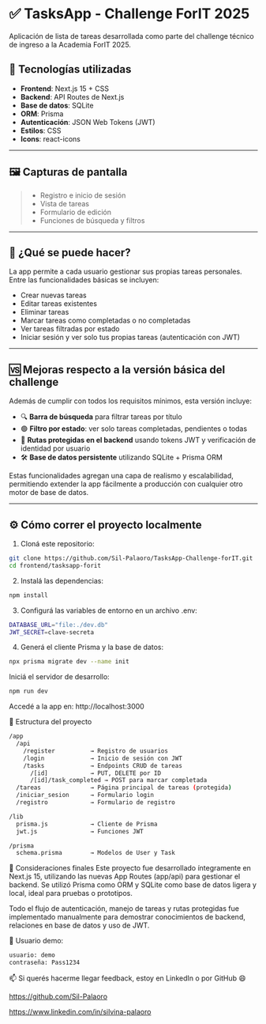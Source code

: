 # ✅ TasksApp - Challenge ForIT 2025

Aplicación de lista de tareas desarrollada como parte del challenge técnico de ingreso a la Academia ForIT 2025.

## 🧩 Tecnologías utilizadas

- **Frontend**: Next.js 15 + CSS
- **Backend**: API Routes de Next.js
- **Base de datos**: SQLite
- **ORM**: Prisma
- **Autenticación**: JSON Web Tokens (JWT)
- **Estilos**: CSS
- **Icons**: react-icons

---

## 🖼️ Capturas de pantalla

> - Registro e inicio de sesión
> - Vista de tareas
> - Formulario de edición
> - Funciones de búsqueda y filtros

---

## 🚀 ¿Qué se puede hacer?

La app permite a cada usuario gestionar sus propias tareas personales. Entre las funcionalidades básicas se incluyen:

- Crear nuevas tareas
- Editar tareas existentes
- Eliminar tareas
- Marcar tareas como completadas o no completadas
- Ver tareas filtradas por estado
- Iniciar sesión y ver solo tus propias tareas (autenticación con JWT)

---

## 🆚 Mejoras respecto a la versión básica del challenge

Además de cumplir con todos los requisitos mínimos, esta versión incluye:

- 🔍 **Barra de búsqueda** para filtrar tareas por título
- 🟢 **Filtro por estado**: ver solo tareas completadas, pendientes o todas
- 🔐 **Rutas protegidas en el backend** usando tokens JWT y verificación de identidad por usuario
- 🛠️ **Base de datos persistente** utilizando SQLite + Prisma ORM

Estas funcionalidades agregan una capa de realismo y escalabilidad, permitiendo extender la app fácilmente a producción con cualquier otro motor de base de datos.

---

## ⚙️ Cómo correr el proyecto localmente

1. Cloná este repositorio:

```bash
git clone https://github.com/Sil-Palaoro/TasksApp-Challenge-forIT.git
cd frontend/tasksapp-forit
```


2. Instalá las dependencias:

```bash
npm install
```


3. Configurá las variables de entorno en un archivo .env:

```bash
DATABASE_URL="file:./dev.db"
JWT_SECRET=clave-secreta
```


4. Generá el cliente Prisma y la base de datos:
```bash
npx prisma migrate dev --name init
```


Iniciá el servidor de desarrollo:
```bash
npm run dev
```


Accedé a la app en: http://localhost:3000


📂 Estructura del proyecto

```bash
/app
  /api
    /register          → Registro de usuarios
    /login             → Inicio de sesión con JWT
    /tasks             → Endpoints CRUD de tareas
      /[id]            → PUT, DELETE por ID
      /[id]/task_completed → POST para marcar completada
  /tareas              → Página principal de tareas (protegida)
  /iniciar_sesion      → Formulario login
  /registro            → Formulario de registro

/lib
  prisma.js            → Cliente de Prisma
  jwt.js               → Funciones JWT

/prisma
  schema.prisma        → Modelos de User y Task

```

📌 Consideraciones finales
Este proyecto fue desarrollado íntegramente en Next.js 15, utilizando las nuevas App Routes (app/api) para gestionar el backend. Se utilizó Prisma como ORM y SQLite como base de datos ligera y local, ideal para pruebas o prototipos.

Todo el flujo de autenticación, manejo de tareas y rutas protegidas fue implementado manualmente para demostrar conocimientos de backend, relaciones en base de datos y uso de JWT.

🔐 Usuario demo:

```bash
usuario: demo
contraseña: Pass1234
```


📫 Si querés hacerme llegar feedback, estoy en LinkedIn o por GitHub 😄

https://github.com/Sil-Palaoro

https://www.linkedin.com/in/silvina-palaoro